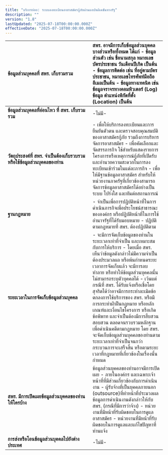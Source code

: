 ```yaml
---
title: "บริการย่อย: ระบบลงทะเบียนอาสาสมัครกู้ภัยผ่านแอปพลิเคชันทางรัฐ"
description: ""
version: "1.8"
lastUpdated: "2025-07-18T00:00:00.000Z"
effectiveDate: "2025-07-18T00:00:00.000Z"
---
```


| <div style="width:250px">ข้อมูลส่วนบุคคลที่ สพร. เก็บรวมรวม</div> | สพร. อาจมีการเก็บข้อมูลส่วนบุคคลบางส่วนหรือทั้งหมด ได้แก่ \-     ข้อมูลส่วนตัว เช่น ชื่อนามสกุล หมายเลขบัตรประชาชน วันเดือนปีเกิด เป็นต้น  \-     ข้อมูลการติดต่อ เช่น ที่อยู่ตามบัตรประชาชน, หมายเลขโทรศัพท์มือถือ อีเมลเป็นต้น \-     ข้อมูลทางเทคนิค เช่น ข้อมูลจราจรทางคอมพิวเตอร์ (Log) ข้อมูล ตำแหน่งพิกัดที่ตั้ง (Location) เป็นต้น |
| :---- | :---- |
| **ข้อมูลส่วนบุคคลที่อ่อนไหว ที่ สพร. เก็บรวมรวม** | \-ไม่มี- |
| **วัตถุประสงค์ที่ สพร. จำเป็นต้องเก็บรวบรวมหรือใช้ข้อมูลส่วนบุคคลของท่าน** | \-     เพื่อให้บริการลงทะเบียนและการยืนยันตัวตน และตรวจสอบคุณสมบัติของอาสาสมัครกู้ภัย รวมถึงการบริหารจัดการอาสาสมัคร  \-     เพื่อคัดเลือกและจัดสรรภารกิจ ใช้สำหรับแสดงรายการโครงการหรือเหตุการณ์กู้ภัยที่เปิดรับ และอำนวยความสะดวกในการลงทะเบียนเข้าร่วมในแต่ละภารกิจ \-     เพื่อให้มีฐานข้อมูลอาสาสมัคร สำหรับให้หน่วยงานภาครัฐที่เกี่ยวข้องสามารถจัดการข้อมูลอาสาสมัครได้อย่างเป็นระบบ โปร่งใส และทันต่อสถานการณ์ |
| **ฐานกฎหมาย** | \-     จำเป็นเพื่อการปฏิบัติหน้าที่ในการดำเนินภารกิจเพื่อประโยชน์สาธารณะขององค์กร หรือปฏิบัติหน้าที่ในการใช้อำนาจรัฐที่ได้รับมอบหมาย \-     ปฏิบัติตามกฎหมายที่ สพร. ต้องปฏิบัติตาม |
| **ระยะเวลาในการจัดเก็บข้อมูลส่วนบุคคล**  | \-     จะมีการจัดเก็บข้อมูลของท่านในระยะเวลาเท่าที่จำเป็น และเหมาะสมกับการให้บริการ  \-     โดยเมื่อ สพร. เห็นว่าข้อมูลดังกล่าวไม่มีความจำเป็นต้องประมวลผล หรือพ้นกำหนดระยะเวลาการจัดเก็บแล้ว จะมีการลบ ทำลาย หรือทำให้ข้อมูลส่วนบุคคลนั้นไม่สามารถระบุตัวบุคคลได้ \-     เว้นแต่กรณีที่ สพร. ได้รับแจ้งหรือเชื่อโดยสุจริตได้ว่าอาจมีการกระทำละเมิดข้อตกลงการใช้บริการของ สพร. หรือมีการกระทำฝ่าฝืนกฎหมาย หรือหลักเกณฑ์และเงื่อนไขโครงการ หรือเกิดข้อพิพาท และจำเป็นต้องมีการสืบสวน สอบสวน ตลอดจนรวบรวมหลักฐานเพื่อดำเนินคดีตามกฎหมาย โดย สพร. จะจัดเก็บข้อมูลส่วนบุคคลของท่านตามระยะเวลาเท่าที่จำเป็นจนกว่ากระบวนการจะเสร็จสิ้น หรือตามระยะเวลาที่กฎหมายที่เกี่ยวข้องในเรื่องนั้นกำหนด |
| **สพร. มีการเปิดเผยข้อมูลส่วนบุคคลของท่านให้ใครบ้าง** | ข้อมูลส่วนบุคคลของท่านอาจมีการเปิดเผย  \-     ภายในองค์กร และเฉพาะเจ้าหน้าที่ที่มีส่วนเกี่ยวข้องกับการดำเนินงาน  \-     ผู้รับจ้างที่เป็นบุคคลภายนอก (outsource)ที่ทำหน้าที่ประมวลผลข้อมูลการดำเนินงานดังกล่าวให้กับ สพร. (กรณีที่มีการว่าจ้าง) \-     หน่วยงานที่มีหน้าที่รับผิดชอบในการดูแลอาสาสมัคร \-     หน่วยงานที่มีหน้าที่รับผิดชอบในการดูแลและแก้ไขปัญหาที่ท่านแจ้ง |
| **การส่งหรือโอนข้อมูลส่วนบุคคลไปยังต่างประเทศ** | \-ไม่มี- |